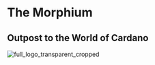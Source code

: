 # The Morphium

## Outpost to the World of Cardano


![full_logo_transparent_cropped](https://user-images.githubusercontent.com/78839856/222448956-b263f933-813a-411a-a165-06c8f7032ce4.png)
